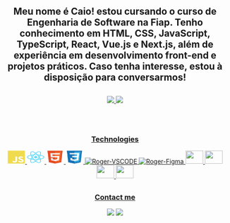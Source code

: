 <h2 align="center">Meu nome é Caio! estou cursando o curso de Engenharia de Software na Fiap. Tenho conhecimento em HTML, CSS, JavaScript, TypeScript, React, Vue.js e Next.js, além de experiência em desenvolvimento front-end e projetos práticos. Caso tenha interesse, estou à disposição para conversarmos!</h2>

##

<div align="center">
  <a href="https://github.com/devCaiodias">
  <img height="180em" src="https://github-readme-stats.vercel.app/api?username=devCaiodias&show_icons=true&theme=ocean_dark"/>
  <img height="180em" src="https://github-readme-stats.vercel.app/api/top-langs/?username=devCaiodias&layout=compact&theme=ocean_dark"/>
</div>

##

<div style="display: inline_block" align="center"><br>
  <h3>Technologies</h3>
  <img alt="Roger-Js" height="30" width="40" src="https://raw.githubusercontent.com/devicons/devicon/master/icons/javascript/javascript-plain.svg">
  <img alt="Roger-React" height="30" width="40" src="https://raw.githubusercontent.com/devicons/devicon/master/icons/react/react-original.svg">
  <img alt="Roger-HTML" height="30" width="40" src="https://raw.githubusercontent.com/devicons/devicon/master/icons/html5/html5-original.svg">
  <img alt="Roger-CSS" height="30" width="40" src="https://raw.githubusercontent.com/devicons/devicon/master/icons/css3/css3-original.svg">
  <img alt="Roger-VSCODE" height="30" width="40" src="https://cdn.jsdelivr.net/gh/devicons/devicon/icons/vscode/vscode-original.svg">
  <img alt="Roger-Figma" height="30" width="40" src="https://cdn.jsdelivr.net/gh/devicons/devicon/icons/figma/figma-original.svg">
  <img height="30" width="40" src="https://cdn.jsdelivr.net/gh/devicons/devicon@latest/icons/typescript/typescript-original.svg" />
  <img height="30" width="40" src="https://cdn.jsdelivr.net/gh/devicons/devicon@latest/icons/nextjs/nextjs-original.svg" />
  <img height="30" width="40" src="https://cdn.jsdelivr.net/gh/devicons/devicon@latest/icons/vuejs/vuejs-original.svg" />
  <img height="30" width="40" src="https://cdn.jsdelivr.net/gh/devicons/devicon@latest/icons/tailwindcss/tailwindcss-original.svg" />





  ##

<div align="center"> 
  <h3>Contact me</h3>
  <a href="mailto:caiodiasdev@gmail.com"><img src="https://img.shields.io/badge/-Gmail-%23333?style=for-the-badge&logo=gmail&logoColor=white" target="_blank"></a>
  <a href="https://www.linkedin.com/in/caio-dias-martins-26739b251/" target="_blank"><img src="https://img.shields.io/badge/-LinkedIn-%230077B5?style=for-the-badge&logo=linkedin&logoColor=white" target="_blank"></a> 

  ##
 
</div>
